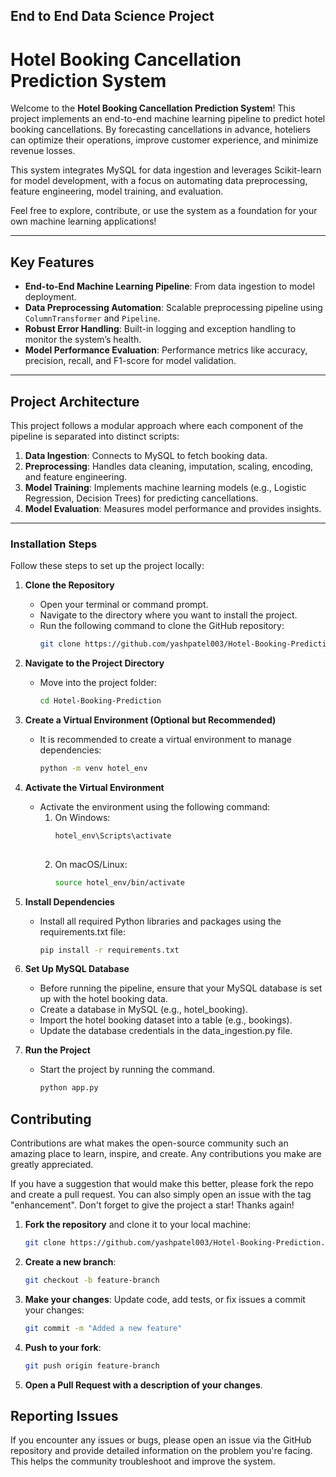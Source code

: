 ## End to End Data Science Project
 

# Hotel Booking Cancellation Prediction System
Welcome to the **Hotel Booking Cancellation Prediction System**! This project implements an end-to-end machine learning pipeline to predict hotel booking cancellations. By forecasting cancellations in advance, hoteliers can optimize their operations, improve customer experience, and minimize revenue losses.

This system integrates MySQL for data ingestion and leverages Scikit-learn for model development, with a focus on automating data preprocessing, feature engineering, model training, and evaluation.

Feel free to explore, contribute, or use the system as a foundation for your own machine learning applications!

---

## Key Features

- **End-to-End Machine Learning Pipeline**: From data ingestion to model deployment.
- **Data Preprocessing Automation**: Scalable preprocessing pipeline using `ColumnTransformer` and `Pipeline`.
- **Robust Error Handling**: Built-in logging and exception handling to monitor the system’s health.
- **Model Performance Evaluation**: Performance metrics like accuracy, precision, recall, and F1-score for model validation.

---

## Project Architecture

This project follows a modular approach where each component of the pipeline is separated into distinct scripts:

1. **Data Ingestion**: Connects to MySQL to fetch booking data.
2. **Preprocessing**: Handles data cleaning, imputation, scaling, encoding, and feature engineering.
3. **Model Training**: Implements machine learning models (e.g., Logistic Regression, Decision Trees) for predicting cancellations.
4. **Model Evaluation**: Measures model performance and provides insights.
---


### Installation Steps

Follow these steps to set up the project locally:

1. **Clone the Repository**
    - Open your terminal or command prompt.
    - Navigate to the directory where you want to install the project.
    - Run the following command to clone the GitHub repository:
        ```bash
        git clone https://github.com/yashpatel003/Hotel-Booking-Prediction

2. **Navigate to the Project Directory**
    - Move into the project folder:
        ```bash
        cd Hotel-Booking-Prediction

3. **Create a Virtual Environment (Optional but Recommended)**
    - It is recommended to create a virtual environment to manage dependencies:
        ```bash
        python -m venv hotel_env

4. **Activate the Virtual Environment**
    - Activate the environment using the following command:
        1. On Windows:
            ```bash
            hotel_env\Scripts\activate
        
        2. On macOS/Linux:
            ```bash
            source hotel_env/bin/activate
      

5. **Install Dependencies**
    - Install all required Python libraries and packages using the requirements.txt file:
        ```bash
        pip install -r requirements.txt

6. **Set Up MySQL Database**
    - Before running the pipeline, ensure that your MySQL database is set up with the hotel booking data.
    - Create a database in MySQL (e.g., hotel_booking).
    - Import the hotel booking dataset into a table (e.g., bookings).
    - Update the database credentials in the data_ingestion.py file.

7. **Run the Project**
    - Start the project by running the  command.
        ```bash
        python app.py

## Contributing

Contributions are what makes the open-source community such an amazing place to learn, inspire, and create. Any contributions you make are greatly appreciated.

If you have a suggestion that would make this better, please fork the repo and create a pull request. You can also simply open an issue with the tag "enhancement". Don't forget to give the project a star! Thanks again!

1. **Fork the repository** and clone it to your local machine:
    ```bash
   git clone https://github.com/yashpatel003/Hotel-Booking-Prediction.git

2. **Create a new branch**: 
    ```bash
    git checkout -b feature-branch

3. **Make your changes**: Update code, add tests, or fix issues a  commit your changes: 
    ```bash
    git commit -m "Added a new feature"

4. **Push to your fork**: 
   ```bash
   git push origin feature-branch

5.  **Open a Pull Request with a description of your changes**.

## Reporting Issues

If you encounter any issues or bugs, please open an issue via the GitHub repository and provide detailed information on the problem you're facing. This helps the community troubleshoot and improve the system.
